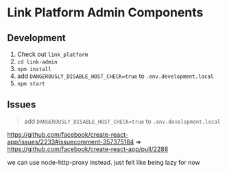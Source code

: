 # Link Platform Admin Components

## Development

1. Check out `link_platform`
1. `cd link-admin`
1. `npm install`
1. add `DANGEROUSLY_DISABLE_HOST_CHECK=true` to `.env.development.local`
1. `npm start`

## Issues

> add `DANGEROUSLY_DISABLE_HOST_CHECK=true` to `.env.development.local`

https://github.com/facebook/create-react-app/issues/2233#issuecomment-357375184 => https://github.com/facebook/create-react-app/pull/2288

we can use node-http-proxy instead. just felt like being lazy for now
